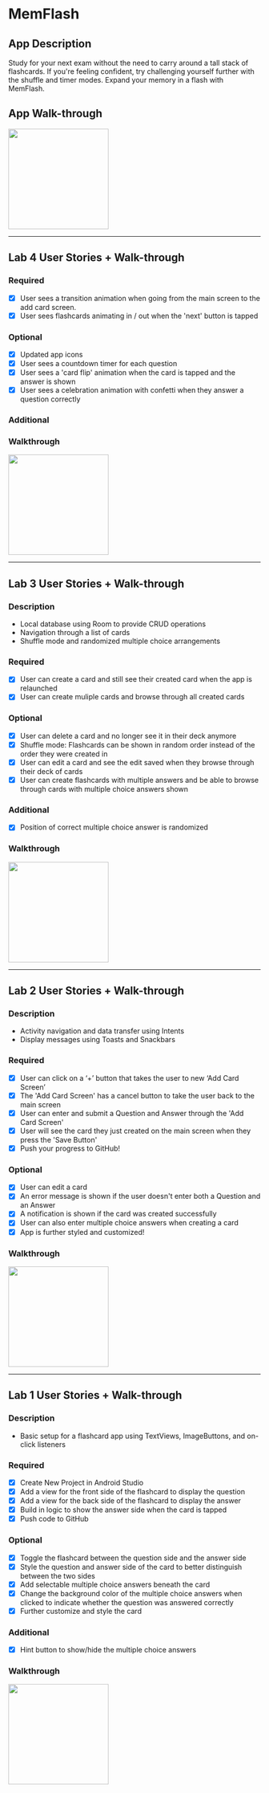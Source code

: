 # MemFlash

## App Description
Study for your next exam without the need to carry around a tall stack of flashcards.
If you're feeling confident, try challenging yourself further with the shuffle and timer modes.
Expand your memory in a flash with MemFlash.

## App Walk-through
<img src="https://i.imgur.com/QurLuY9.gif" width=200><br>

---

## Lab 4 User Stories + Walk-through
### Required
- [x] User sees a transition animation when going from the main screen to the add card screen.
- [x] User sees flashcards animating in / out when the 'next' button is tapped
### Optional
- [x] Updated app icons
- [x] User sees a countdown timer for each question
- [x] User sees a 'card flip' animation when the card is tapped and the answer is shown
- [x] User sees a celebration animation with confetti when they answer a question correctly
### Additional
### Walkthrough
<img src="https://i.imgur.com/QurLuY9.gif" width=200><br>

---

## Lab 3 User Stories + Walk-through
### Description
* Local database using Room to provide CRUD operations
* Navigation through a list of cards
* Shuffle mode and randomized multiple choice arrangements
### Required
- [x] User can create a card and still see their created card when the app is relaunched
- [x] User can create muliple cards and browse through all created cards
### Optional
- [x] User can delete a card and no longer see it in their deck anymore
- [x] Shuffle mode: Flashcards can be shown in random order instead of the order they were created in
- [x] User can edit a card and see the edit saved when they browse through their deck of cards
- [x] User can create flashcards with multiple answers and be able to browse through cards with multiple choice answers shown
### Additional
- [x] Position of correct multiple choice answer is randomized
### Walkthrough
<img src="https://i.imgur.com/QKVr45R.gif" width=200><br>

---

## Lab 2 User Stories + Walk-through
### Description
* Activity navigation and data transfer using Intents
* Display messages using Toasts and Snackbars
### Required
- [x] User can click on a ‘+’ button that takes the user to new ‘Add Card Screen’
- [x] The 'Add Card Screen' has a cancel button to take the user back to the main screen
- [x] User can enter and submit a Question and Answer through the 'Add Card Screen'
- [x] User will see the card they just created on the main screen when they press the 'Save Button'
- [x] Push your progress to GitHub!
### Optional
- [x] User can edit a card
- [x] An error message is shown if the user doesn't enter both a Question and an Answer
- [x] A notification is shown if the card was created successfully
- [x] User can also enter multiple choice answers when creating a card
- [x] App is further styled and customized!
### Walkthrough
<img src="https://i.imgur.com/mDiyuXg.gif" width=200><br>

---

## Lab 1 User Stories + Walk-through
### Description
* Basic setup for a flashcard app using TextViews, ImageButtons, and on-click listeners
### Required
- [x] Create New Project in Android Studio
- [x] Add a view for the front side of the flashcard to display the question
- [x] Add a view for the back side of the flashcard to display the answer
- [x] Build in logic to show the answer side when the card is tapped
- [x] Push code to GitHub
### Optional
- [x] Toggle the flashcard between the question side and the answer side
- [x] Style the question and answer side of the card to better distinguish between the two sides
- [x] Add selectable multiple choice answers beneath the card
- [x] Change the background color of the multiple choice answers when clicked to indicate whether the question was answered correctly
- [x] Further customize and style the card
### Additional
- [x] Hint button to show/hide the multiple choice answers
### Walkthrough
<img src="https://i.imgur.com/qjYDtMe.gif" width=200><br>
